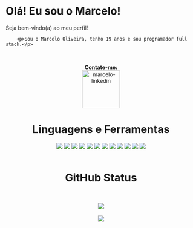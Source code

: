 
<div>
        <h1>Olá! Eu sou o Marcelo!</h1>
        Seja bem-vindo(a) ao meu perfil!

        <p>Sou o Marcelo Oliveira, tenho 19 anos e sou programador full stack.</p>
</div>
<br/>
<div align="center">
        <p>
          <strong>Contate-me: </strong><br />
          <a href="https://www.linkedin.com/in/marcelo-oliveira-mendes/" target="_blank">
          <img src="https://user-images.githubusercontent.com/48383295/129463275-de93d913-1ffa-4b64-be1c-430a87315a33.png" alt="marcelo-linkedin" width="100px">
          </a>
        </p>
</div>
<div align="center">
        <h1>Linguagens e Ferramentas</h1>
        <img src="https://img.shields.io/badge/HTML5-E34F26?style=for-the-badge&logo=html5&logoColor=white">
        <img src="https://img.shields.io/badge/CSS3-1572B6?style=for-the-badge&logo=css3&logoColor=white">
        <img src="https://img.shields.io/badge/Sass-CC6699?style=for-the-badge&logo=sass&logoColor=white">
        <img src="https://img.shields.io/badge/Bootstrap-563D7C?style=for-the-badge&logo=bootstrap&logoColor=white">
        <img src="https://img.shields.io/badge/JavaScript-F7DF1E?style=for-the-badge&logo=javascript&logoColor=black">
        <img src="https://img.shields.io/badge/jQuery-0769AD?style=for-the-badge&logo=jquery&logoColor=white" >
        <img src="https://img.shields.io/badge/React-20232A?style=for-the-badge&logo=react&logoColor=61DAFB" >
        <img src="https://img.shields.io/badge/styled--components-DB7093?style=for-the-badge&logo=styled-components&logoColor=white">
        <img src="https://img.shields.io/badge/TypeScript-007ACC?style=for-the-badge&logo=typescript&logoColor=white" >
        <img src="https://img.shields.io/badge/Node.js-43853D?style=for-the-badge&logo=node.js&logoColor=white" >
        <img src="https://img.shields.io/badge/MySQL-00000F?style=for-the-badge&logo=mysql&logoColor=white" >
        <img src="https://img.shields.io/badge/MongoDB-4EA94B?style=for-the-badge&logo=mongodb&logoColor=white" >
 
</div><br />
<div align="center">
        <h1>GitHub Status</h1><br />
        <p>
        <img src="https://github-readme-stats.vercel.app/api?username=marcelooliveiramendes&show_icons=true&theme=tokyonight"><br /><br />
        <img src="https://github-readme-stats.vercel.app/api/top-langs/?username=marcelooliveiramendes&layout=demo">  
        </p>

  

</div>

